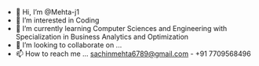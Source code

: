 - 👋 Hi, I’m @Mehta-j1
- 👀 I’m interested in Coding
- 🌱 I’m currently learning Computer Sciences and Engineering with Specialization in Business Analytics and Optimization
- 💞️ I’m looking to collaborate on ...
- 📫 How to reach me ... sachinmehta6789@gmail.com - +91 7709568496

<!---
Mehta-j1/Mehta-j1 is a ✨ special ✨ repository because its `README.md` (this file) appears on your GitHub profile.
You can click the Preview link to take a look at your changes.
--->

